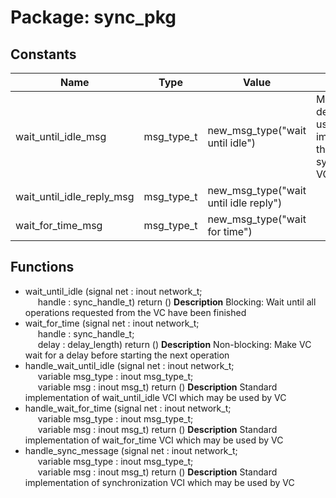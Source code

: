 # Package: sync_pkg

## Constants

| Name                      | Type       | Value                                  | Description                                                              |
| ------------------------- | ---------- | -------------------------------------- | ------------------------------------------------------------------------ |
| wait_until_idle_msg       | msg_type_t |  new_msg_type("wait until idle")       | Message type definitions used by VC implementing the synchronization VCI |
| wait_until_idle_reply_msg | msg_type_t |  new_msg_type("wait until idle reply") |                                                                          |
| wait_for_time_msg         | msg_type_t |  new_msg_type("wait for time")         |                                                                          |
## Functions
- wait_until_idle <font id="function_arguments">(signal net : inout network_t;<br><span style="padding-left:20px"> handle     :       sync_handle_t) </font> <font id="function_return">return ()</font>
**Description**
Blocking: Wait until all operations requested from the VC have been finished
- wait_for_time <font id="function_arguments">(signal net : inout network_t;<br><span style="padding-left:20px"> handle     :       sync_handle_t;<br><span style="padding-left:20px"> delay      :       delay_length) </font> <font id="function_return">return ()</font>
**Description**
Non-blocking: Make VC wait for a delay before starting the next operation
- handle_wait_until_idle <font id="function_arguments">(signal net        : inout network_t;<br><span style="padding-left:20px"> variable msg_type : inout msg_type_t;<br><span style="padding-left:20px"> variable msg      : inout msg_t) </font> <font id="function_return">return ()</font>
**Description**
Standard implementation of wait_until_idle VCI which may be used by VC
- handle_wait_for_time <font id="function_arguments">(signal net        : inout network_t;<br><span style="padding-left:20px"> variable msg_type : inout msg_type_t;<br><span style="padding-left:20px"> variable msg      : inout msg_t) </font> <font id="function_return">return ()</font>
**Description**
Standard implementation of wait_for_time VCI which may be used by VC
- handle_sync_message <font id="function_arguments">(signal net        : inout network_t;<br><span style="padding-left:20px"> variable msg_type : inout msg_type_t;<br><span style="padding-left:20px"> variable msg      : inout msg_t) </font> <font id="function_return">return ()</font>
**Description**
Standard implementation of synchronization VCI which may be used by VC
